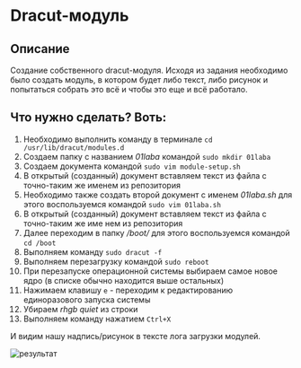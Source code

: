 # Dracut-модуль

## Описание
Создание собственного dracut-модуля. Исходя из задания необходимо было создать модуль, в котором будет либо текст, либо рисунок и попытаться собрать это всё и чтобы это еще и всё работало.

## Что нужно сделать? Воть:
1. Необходимо выполнить команду в терминале `cd /usr/lib/dracut/modules.d`
1. Создаем папку с названием *01laba* командой `sudo mkdir 01laba`
1. Создаем документа командой `sudo vim module-setup.sh`
1. В открытый (созданный) документ вставляем текст из файла с точно-таким же именем из репозитория
1. Необходимо также создать второй документ с именем *01laba.sh* для этого воспользуемся командой `sudo vim 01laba.sh`
1. В открытый (созданный) документ вставляем текст из файла с точно-таким же име
нем из репозитория
1. Далее переходим в папку */boot/* для этого воспользуемся командой `cd /boot`
1. Выполняем команду `sudo dracut -f`
1. Выполняем перезагрузку командой `sudo reboot`
1. При перезапуске операционной системы выбираем самое новое ядро (в списке обычно находится выше остальных)
1. Нажимаем клавишу `e` - переходим к редактированию единоразового запуска системы
1. Убираем *rhgb quiet* из строки
1. Выполняем команду нажатием `Ctrl+X`

И видим нашу надпись/рисунок в тексте лога загрузки модулей. 

![результат](https://sun9-38.userapi.com/wEBZQZQNE4Sqzyou-okJeBN3nNHCpRImaDa2zg/yWXFMUnv4pA.jpg)
